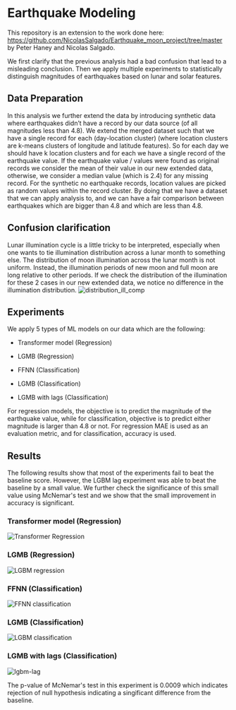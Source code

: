 # Earthquake Modeling
This repository is an extension to the work done here: https://github.com/NicolasSalgado/Earthquake_moon_project/tree/master by Peter Haney and Nicolas Salgado.

We first clarify that the previous analysis had a bad confusion that lead to a misleading conclusion. Then we apply multiple experiments to statistically distinguish magnitudes of earthquakes based on lunar and solar features.

## Data Preparation
In this analysis we further extend the data by introducing synthetic data where earthquakes didn’t have a record by our data source (of all magnitudes less than 4.8). We extend the merged dataset such that we have a single record for each (day-location cluster) (where location clusters are k-means clusters of longitude and latitude features). So for each day we should have k location clusters and for each we have a single record of the earthquake value. If the earthquake value / values were found as original records we consider the mean of their value in our new extended data, otherwise, we consider a median value (which is 2.4) for any missing record. For the synthetic no earthquake records, location values are picked as random values within the record cluster. By doing that we have a dataset that we can apply analysis to, and we can have a fair comparison between earthquakes which are bigger than 4.8 and which are less than 4.8. 

## Confusion clarification
Lunar illumination cycle is a little tricky to be interpreted, especially when one wants to tie illumination distribution across a lunar month to something else. The distribution of moon illumination across the lunar month is not uniform. Instead, the illumination periods of new moon and full moon are long relative to other periods. If we check the distribution of the illumination for these 2 cases in our new extended data, we notice no difference in the illumination distribution.
![distribution_ill_comp](https://github.com/user-attachments/assets/b1ee372d-c173-40a3-9a58-44128462076a)

## Experiments
We apply 5 types of ML models on our data which are the following:
- Transformer model (Regression)
- LGMB (Regression)

- FFNN (Classification)
- LGMB (Classification)
- LGMB with lags (Classification)

For regression models, the objective is to predict the magnitude of the earthquake value, while for classification, objective is to predict either magnitude is larger than 4.8 or not. For regression MAE is used as an evaluation metric, and for classification, accuracy is used.

## Results
The following results show that most of the experiments fail to beat the baseline score. However, the LGBM lag experiment was able to beat the baseline by a small value. We further check the significance of this small value using McNemar's test and we show that the small improvement in accuracy is significant.

### Transformer model (Regression)
![Transformer Regression](https://github.com/user-attachments/assets/325f5914-ee33-4767-876f-e21cf37d79df)

### LGMB (Regression)
![LGBM regression](https://github.com/user-attachments/assets/cfcc9702-891e-43a4-879a-179bbe0be741)

### FFNN (Classification)
![FFNN classification](https://github.com/user-attachments/assets/29292dee-a718-4558-af9c-915c0bc0ca36)

### LGMB (Classification)
![LGBM classification](https://github.com/user-attachments/assets/52aa1e0a-4546-4295-8953-20da6253d962)

### LGMB with lags (Classification)
![lgbm-lag](https://github.com/user-attachments/assets/e3d7e558-736e-4dde-8754-acacd7dbff8c)

The p-value of McNemar's test in this experiment is 0.0009 which indicates rejection of null hypothesis indicating a singificant difference from the baseline.
